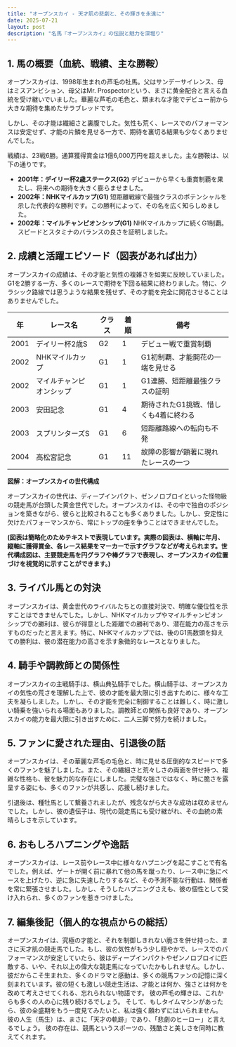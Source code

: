 ```yaml
---
title: "オープンスカイ - 天才肌の悲劇と、その輝きを永遠に"
date: 2025-07-21
layout: post
description: "名馬『オープンスカイ』の伝説と魅力を深堀り"
---
```


## 1. 馬の概要（血統、戦績、主な勝鞍）

オープンスカイは、1998年生まれの芦毛の牡馬。父はサンデーサイレンス、母はミスアンビション、母父はMr. Prospectorという、まさに黄金配合と言える血統を受け継いでいました。華麗な芦毛の毛色と、類まれな才能でデビュー前から大きな期待を集めたサラブレッドです。

しかし、その才能は繊細さと裏腹でした。気性も荒く、レースでのパフォーマンスは安定せず、才能の片鱗を見せる一方で、期待を裏切る結果も少なくありませんでした。

戦績は、23戦6勝。通算獲得賞金は1億6,000万円を超えました。主な勝鞍は、以下の通りです。

* **2001年：デイリー杯2歳ステークス(G2)**  デビューから早くも重賞制覇を果たし、将来への期待を大きく膨らませました。
* **2002年：NHKマイルカップ(G1)**  短距離戦線で最強クラスのポテンシャルを示した代表的な勝利です。この勝利によって、その名を広く知らしめました。
* **2002年：マイルチャンピオンシップ(G1)**  NHKマイルカップに続くG1制覇。スピードとスタミナのバランスの良さを証明しました。


## 2. 成績と活躍エピソード（図表があれば出力）

オープンスカイの成績は、その才能と気性の複雑さを如実に反映していました。G1を2勝する一方、多くのレースで期待を下回る結果に終わりました。特に、クラシック路線では思うような結果を残せず、その才能を完全に開花させることはありませんでした。

| 年 | レース名           | クラス | 着順 | 備考                                       |
|---|--------------------|-------|------|--------------------------------------------|
| 2001 | デイリー杯2歳S     | G2    | 1    | デビュー戦で重賞制覇                       |
| 2002 | NHKマイルカップ     | G1    | 1    | G1初制覇、才能開花の一端を見せる         |
| 2002 | マイルチャンピオンシップ | G1    | 1    | G1連勝、短距離最強クラスの証明             |
| 2003 | 安田記念           | G1    | 4    | 期待されたG1挑戦、惜しくも4着に終わる     |
| 2003 | スプリンターズS     | G1    | 6    | 短距離路線への転向も不発                   |
| 2004 | 高松宮記念         | G1    | 11   | 故障の影響が顕著に現れたレースの一つ     |


**図解：オープンスカイの世代構成**

オープンスカイの世代は、ディープインパクト、ゼンノロブロイといった怪物級の競走馬が台頭した黄金世代でした。オープンスカイは、その中で独自のポジションを築きながら、彼らと比較されることも多くありました。しかし、安定性に欠けたパフォーマンスから、常にトップの座を争うことはできませんでした。


**(図表は簡略化のためテキストで表現しています。実際の図表は、横軸に年月、縦軸に獲得賞金、各レース結果をマーカーで示すグラフなどが考えられます。世代構成図は、主要競走馬を円グラフや棒グラフで表現し、オープンスカイの位置づけを視覚的に示すことができます。)**


## 3. ライバル馬との対決

オープンスカイは、黄金世代のライバルたちとの直接対決で、明確な優位性を示すことはできませんでした。しかし、NHKマイルカップやマイルチャンピオンシップでの勝利は、彼らが得意とした距離での勝利であり、潜在能力の高さを示すものだったと言えます。特に、NHKマイルカップでは、後のG1馬数頭を抑えての勝利は、彼の潜在能力の高さを示す象徴的なレースとなりました。


## 4. 騎手や調教師との関係性

オープンスカイの主戦騎手は、横山典弘騎手でした。横山騎手は、オープンスカイの気性の荒さを理解した上で、彼の才能を最大限に引き出すために、様々な工夫を凝らしました。しかし、その才能を完全に制御することは難しく、時に激しい騎乗を強いられる場面もありました。調教師との関係も良好であり、オープンスカイの能力を最大限に引き出すために、二人三脚で努力を続けました。


## 5. ファンに愛された理由、引退後の話

オープンスカイは、その華麗な芦毛の毛色と、時に見せる圧倒的なスピードで多くのファンを魅了しました。また、その繊細さと荒々しさの両面を併せ持つ、複雑な性格も、彼を魅力的な存在にしました。完璧な強さではなく、時に脆さを露呈する姿にも、多くのファンが共感し、応援し続けました。

引退後は、種牡馬として繋養されましたが、残念ながら大きな成功は収めませんでした。しかし、彼の遺伝子は、現代の競走馬にも受け継がれ、その血統の素晴らしさを示しています。


## 6. おもしろハプニングや逸話

オープンスカイは、レース前やレース中に様々なハプニングを起こすことで有名でした。例えば、ゲートが開く前に暴れて他の馬を蹴ったり、レース中に急にペースを上げたり、逆に急に失速したりするなど、その予測不能な行動は、関係者を常に緊張させました。しかし、そうしたハプニングさえも、彼の個性として受け入れられ、多くのファンを惹きつけました。


## 7. 編集後記（個人的な視点からの総括）

オープンスカイは、究極の才能と、それを制御しきれない脆さを併せ持った、まさに天才肌の競走馬でした。もし、彼の気性がもう少し穏やかで、レースでのパフォーマンスが安定していたら、彼はディープインパクトやゼンノロブロイに匹敵する、いや、それ以上の偉大な競走馬になっていたかもしれません。しかし、彼だからこそ生まれた、多くのドラマと感動は、多くの競馬ファンの記憶に深く刻まれています。彼の短くも激しい競走生活は、才能とは何か、強さとは何かを改めて考えさせてくれる、忘れられない物語です。  彼の芦毛の輝きは、これからも多くの人の心に残り続けるでしょう。  そして、もしタイムマシンがあったら、彼の全盛期をもう一度見てみたいと、私は強く願わずにはいられません。  彼の人生（馬生）は、まさに「天才の軌跡」であり、「悲劇のヒーロー」と言えるでしょう。  彼の存在は、競馬というスポーツの、残酷さと美しさを同時に教えてくれます。
